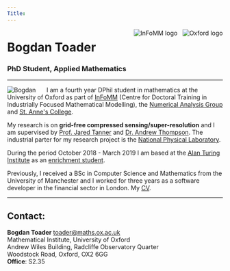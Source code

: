 ```yaml
---
Title: 
---
```


[<img src="/img/oxlogo.png" style="max-height:68px;min-width:40px;float:right;" alt="Oxford logo" />](https://www.maths.ox.ac.uk)
[<img src="/img/InFoMM.png" style="max-height:68px;min-width:40px;float:right;margin-right:12px;margin-bottom:17px;" alt="InFoMM logo" />](https://www.maths.ox.ac.uk/study-here/postgraduate-study/industrially-focused-mathematical-modelling-epsrc-cdt)


# Bogdan Toader
### PhD Student, Applied Mathematics


---

<img src="/img/me_square.png" style="max-width:25%;min-width:40px;float:left;margin-right:5%;border-radius:4%" alt="Bogdan" />


I am a fourth year DPhil student in mathematics at 
the University of Oxford as part of 
[InFoMM](https://www.maths.ox.ac.uk/study-here/postgraduate-study/industrially-focused-mathematical-modelling-epsrc-cdt) (Centre for Doctoral Training in Industrially Focused Mathematical Modelling),
the [Numerical Analysis Group](https://www.maths.ox.ac.uk/groups/numerical-analysis)
and [St. Anne's College](http://www.st-annes.ox.ac.uk/home).

My research is on **grid-free compressed sensing/super-resolution** and I am supervised by 
[Prof. Jared Tanner](https://people.maths.ox.ac.uk/tanner/) and 
[Dr. Andrew Thompson](https://people.maths.ox.ac.uk/thompson/). The industrial parter for my research project is the 
[National Physical Laboratory](http://www.npl.co.uk/).

During the period October 2018 - March 2019 I am based at the 
[Alan Turing Institute](https://www.turing.ac.uk)
as an [enrichment student](https://www.turing.ac.uk/people/doctoral-students/bogdan-toader).


Previously, I received a BSc in Computer Science and Mathematics from 
the University of Manchester and I worked for three years
as a software developer in the financial sector in London.
My [CV](Bogdan_Toader_CV_Nov2018.pdf).

---

## Contact:

**Bogdan Toader**  [toader@maths.ox.ac.uk](mailto:toader@maths.ox.ac.uk)</br>
Mathematical Institute, University of Oxford </br>
Andrew Wiles Building, Radcliffe Observatory Quarter</br>
Woodstock Road, Oxford, OX2 6GG</br>
**Office**: S2.35




